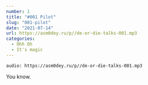 ```yaml
---
number: 1
title: "#001 Pilot"
slug: "001-pilot"
date: "2021-07-14"
url: https://asm0dey.ru/p//de-or-die-talks-001.mp3
categories:
  - Ohh Oh
  - It's magic
---
```


`audio: https://asm0dey.ru/p//de-or-die-talks-001.mp3`

You know.
